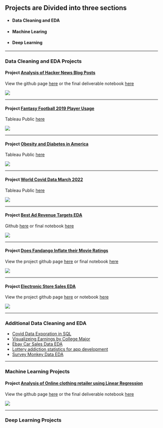 ## Projects are Divided into three sections
 - #### Data Cleaning and EDA  
 - #### Machine Learing 
 - #### Deep Learning


---

### Data Cleaning and EDA Projects 

#### Project [Analysis of Hacker News Blog Posts](/sample_page)

View the github page  [here](https://github.com/gfulham/Analysis-of-Hacker-News-posts-) 
or the final deliverable notebook  [here](https://github.com/gfulham/Analysis-of-Hacker-News-posts-/blob/main/notebooks/Hacker%20News%20posts%20analysis.ipynb)

<img src="images/hacker_news_combine_images.jpg?raw=true"/>

---

#### Project [Fantasy Football 2019 Player Usage](/sample_page)

Tableau Public [here](https://public.tableau.com/app/profile/greg.fulham/viz/FantasyFootball2019PlayerUsage/Homepage)

<img src="images/2019_Fantasy_player_usage.jpg?raw=true"/>

---

#### Project [Obesity and Diabetes in America](/sample_page)

Tableau Public [here](https://public.tableau.com/app/profile/greg.fulham/viz/ObesityInAmericabyStateandCounty/ObesityDashboard)

<img src="images/Obesity_Tableau.png?raw=true"/>

---

#### Project [World Covid Data March 2022](/sample_page)

Tableau Public [here](https://public.tableau.com/app/profile/greg.fulham/viz/CovidDataasofMarch2022/Dashboard1)

<img src="images/Covid_Data_2022.PNG?raw=true"/>

---

#### Project [Best Ad Revenue Targets EDA](/sample_page)

Github [here](https://github.com/gfulham/Best-Ad-Revenue-Targets-for-Mobile-Apps/blob/main/notebooks/Ad_revenue_for_moblie_apps.ipynb)
or final notebook [here](https://github.com/gfulham/Best-Ad-Revenue-Targets-for-Mobile-Apps/blob/main/notebooks/Ad_revenue_for_moblie_apps.ipynb)

<img src="images/apple_vs_andriod_combine_images.jpg?raw=true"/>

---

#### Project [Does Fandango Inflate their Movie Ratings](/pdf/sample_presentation.pdf)

View the project github page  [here](https://github.com/gfulham/Fandango-movie-ratings) 
or final notebook [here](https://github.com/gfulham/Fandango-movie-ratings/blob/main/notebooks/fandango-eda.ipynb)

<img src="images/Density-plot-fandango-ratings.png?raw=true"/>

---
#### Project [Electronic Store Sales EDA](http://example.com/)

View the project github page  [here](https://github.com/gfulham/Exploring-electronic-store-sales-data) or notebook 
[here](https://github.com/gfulham/Exploring-electronic-store-sales-data/gtf-electronic-store-sales-eda-final.ipynb)

<img src="images/product-qualtity-sales-barchart.png?raw=true"/>

---

### Additional Data Cleaning and EDA

- [Covid Data Exporation in SQL](https://github.com/gfulham/Covid-data-exploration-with-SQL)
- [Visualizeing Earnings by College Major](https://github.com/gfulham/Visualizing-earings-by-college-major) 
- [Ebay Car Sales Data EDA](https://github.com/gfulham/Observations-of-cars-sales-via-ebay)
- [Lottery addiction statistics for app development](https://github.com/gfulham/Lottery-addiction-statistics-for-app-development)
- [Survey Monkey Data EDA](https://github.com/gfulham/survey_monkey) 

---

### Machine Learning Projects

#### Project [Analysis of Online clothing retailer using Linear Regression](/sample_page)

View the github page  [here](https://github.com/gfulham/Analyzing-Customer-Data-from-an-Online-Clothing-Retailer) 
or the final deliverable notebook  [here](https://github.com/gfulham/Analyzing-Customer-Data-from-an-Online-Clothing-Retailer/blob/master/notebooks/linear_regression_project_with_online_clothing_retailer.ipynb)

<img src="images/customer_data_online_retailer_combine_images.jpg?raw=true"/>

---

### Deep Learning Projects


